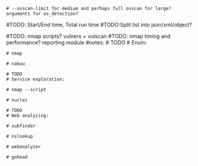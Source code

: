 
    # --osscan-limit for medium and perhaps full osscan for large? arguments for os_detection?

#TODO: Start/End time, Total run time
#TODO:Split list into json/xml/object?

#TODO: nmap scripts? vulners + vulscan
#TODO: nmap timing and performance?
reporting module
#notes:
    # TODO
    # Enum:

    # nmap

    # nabuu

    # TODO
    # Service exploration:

    # nmap --script

    # nuclei

    # TODO
    # Web analyzing:

    # subfinder

    # nslookup

    # webanalyzer

    # gohead
